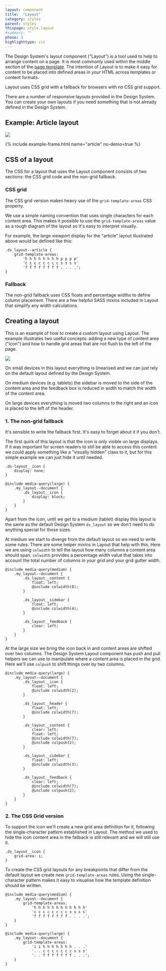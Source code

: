 ```yaml
---
layout: component
title:  "Layout"
category: styles
parent: styles
thispage: style.layout
#summary: ""
phase: 3
highlighttype: css
---
```

The Design System's layout component ("Layout") is a tool used to help to arrange content on a page. It is most commonly used within the middle section of the [page template](/styles/page-template). The intention of Layout is to make it easy for content to be placed into defined areas in your HTML across templates or content formats.

Layout uses CSS grid with a fallback for browsers with no CSS grid support.

There are a number of responsive layouts provided in the Design System. You can create your own layouts if you need something that is not already defined in the Design System.

## Example: Article layout

<img src="/assets/images/examples/article-layout.svg"/>

{% include example-frame.html name="article" no-demo=true %}

## CSS of a layout

The CSS for a layout that uses the Layout component consists of two sections: the CSS grid code and the non-grid fallback.

### CSS grid

The CSS grid version makes heavy use of the `grid-template-areas` CSS property.

We use a simple naming convention that uses single characters for each content area. This makes it possible to use the `grid-template-areas` value as a rough diagram of the layout so it's easy to interpret visually.

For example, the large viewport display for the "article" layout illustrated above would be defined like this:

    .ds_layout--article {
        grid-template-areas:
            'h h h h h h h h p p p p'
            'c c c c c c c c s s s s'
            'f f f f f f f f . . . .';
    }

### Fallback

The non-grid fallback uses CSS floats and percentage widths to define column placement. There are a few helpful SASS mixins included in Layout that simplify any width calculations.

## Creating a layout

This is an example of how to create a custom layout using Layout. The example illustrates two useful concepts: adding a new type of content area ("icon") and how to handle grid areas that are not flush to the left of the page.

<img src="/assets/images/examples/complex-document-layout.svg"/>

On small devices in this layout everything is linearised and we can just rely on the default layout defined by the Design System.

On medium devices (e.g. tablets) the sidebar is moved to the side of the content area and the feedback box is reduced in width to match the width of the content area.

On large devices everything is moved two columns to the right and an icon is placed to the left of the header.

### 1. The non-grid fallback

It's sensible to write the fallback first. It's easy to forget about it if you don't.

The first quirk of this layout is that the icon is only visible on large displays. If it was important for screen readers to still be able to access this content we could apply something like a "visually hidden" class to it, but for this simple example we can just hide it until needed.

    .ds-layout__icon {
        display: none;
    }

    @include media-query(large) {
        .my_layout--document {
            .ds_layout__icon {
                display: block;
            }
        }
    }

Apart from the icon, until we get to a medium (tablet) display this layout is the same as the default Design System `ds_layout` so we don't need to do anything special for those sizes.

At medium we start to diverge from the default layout so we need to write some rules. There are some helper mixins in Layout that help with this. Here we are using `colwidth` to tell the layout how many columns a content area should span. `colwidth` provides a percentage width value that takes into account the total number of columns in your grid and your grid gutter width.

    @include media-query(medium) {
        .my_layout--document {
            .ds_layout__content {
                float: left;
                @include colwidth(8);
            }

            .ds_layout__sidebar {
                float: left;
                @include colwidth(4);
            }

            .ds_layout__feedback {
                clear: left;
            }
        }
    }

At the large size we bring the icon back in and content areas are shifted over two columns. The Design System Layout component has push and pull helpers we can use to manipulate where a content area is placed in the grid. Here we'll use `colpush` to shift things over by two columns.

    @include media-query(large) {
        .my_layout--document {
            .ds_layout__icon {
                float: left;
                @include colwidth(2);
            }

            .ds_layout__header {
                float: left;
                @include colwidth(7);
            }

            .ds_layout__content {
                clear: left;
                float: left;
                @include colwidth(7);
                @include colpush(2);
            }

            .ds_layout__sidebar {
                float: left;
                @include colwidth(3);
            }

            .ds_layout__feedback {
                clear: left;
                @include colwidth(7);
                @include colpush(2);
            }
        }
    }

### 2. The CSS Grid version

To support the icon we'll create a new grid area definition for it, following the single-character pattern established in Layout. The method we used to hide the icon content area in the fallback is still relevant and we will still use it.

    .ds_layout__icon {
        grid-area: i;
    }

To create the CSS grid layouts for any breakpoints that differ from the default layout we create new `grid-template-areas` rules. Using the single-character pattern makes it easy to visualise how the template definition should be written.

    @include media-query(medium) {
        .my_layout--document {
            grid-template-areas:
                'h h h h h h h h h h h h'
                'c c c c c c c c s s s s'
                'f f f f f f f f . . . .';
        }
    }

    @include media-query(large) {
        .my_layout--document {
            grid-template-areas:
                'i i h h h h h h h . . .'
                '. . c c c c c c c s s s'
                '. . f f f f f f f . . .';
        }
    }
